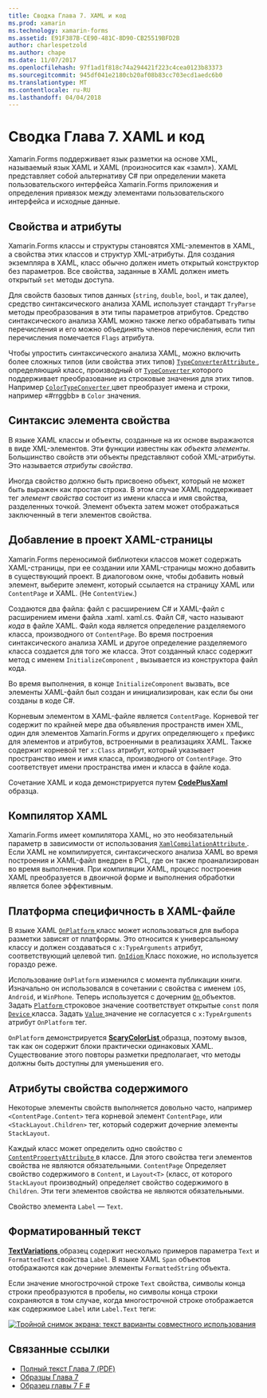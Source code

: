 ```yaml
---
title: Сводка Глава 7. XAML и код
ms.prod: xamarin
ms.technology: xamarin-forms
ms.assetid: E91F387B-CE90-481C-8D90-CB25519BFD2B
author: charlespetzold
ms.author: chape
ms.date: 11/07/2017
ms.openlocfilehash: 97f1ad1f818c74a294421f223c4cea0123b83373
ms.sourcegitcommit: 945df041e2180cb20af08b83cc703ecd1aedc6b0
ms.translationtype: MT
ms.contentlocale: ru-RU
ms.lasthandoff: 04/04/2018
---
```

# <a name="summary-of-chapter-7-xaml-vs-code"></a>Сводка Глава 7. XAML и код

Xamarin.Forms поддерживает язык разметки на основе XML, называемый язык XAML и XAML (произносится как «замл»). XAML представляет собой альтернативу C# при определении макета пользовательского интерфейса Xamarin.Forms приложения и определения привязок между элементами пользовательского интерфейса и исходные данные.

## <a name="properties-and-attributes"></a>Свойства и атрибуты

Xamarin.Forms классы и структуры становятся XML-элементов в XAML, а свойства этих классов и структур XML-атрибуты. Для создания экземпляра в XAML, класс обычно должен иметь открытый конструктор без параметров. Все свойства, заданные в XAML должен иметь открытый `set` методы доступа.

Для свойств базовых типов данных (`string`, `double`, `bool`, и так далее), средство синтаксического анализа XAML использует стандарт `TryParse` методы преобразования в эти типы параметров атрибутов. Средство синтаксического анализа XAML можно также легко обрабатывать типы перечисления и его можно объединять членов перечисления, если тип перечисления помечается `Flags` атрибута.

Чтобы упростить синтаксического анализа XAML, можно включить более сложных типов (или свойства этих типов) [ `TypeConverterAttribute` ](https://developer.xamarin.com/api/type/Xamarin.Forms.TypeConverterAttribute/) , определяющий класс, производный от [ `TypeConverter` ](https://developer.xamarin.com/api/type/Xamarin.Forms.TypeConverter/) которого поддерживает преобразование из строковые значения для этих типов. Например [ `ColorTypeConverter` ](https://developer.xamarin.com/api/type/Xamarin.Forms.ColorTypeConverter/) цвет преобразует имена и строки, например «#rrggbb» в `Color` значения.

## <a name="property-element-syntax"></a>Синтаксис элемента свойства

В языке XAML классы и объекты, созданные на их основе выражаются в виде XML-элементов. Эти функции известны как *объекта элементы*. Большинство свойств эти объекты представляют собой XML-атрибуты. Это называется *атрибуты свойства*.

Иногда свойство должно быть присвоено объект, который не может быть выражен как простая строка. В этом случае XAML поддерживает тег *элемент свойства* состоит из имени класса и имя свойства, разделенных точкой. Элемент объекта затем может отображаться заключенный в теги элементов свойства.

## <a name="adding-a-xaml-page-to-your-project"></a>Добавление в проект XAML-страницы

Xamarin.Forms переносимой библиотеки классов может содержать XAML-страницы, при ее создании или XAML-страницы можно добавить в существующий проект. В диалоговом окне, чтобы добавить новый элемент, выберите элемент, который ссылается на страницу XAML или `ContentPage` и XAML. (Не `ContentView`.)

Создаются два файла: файл с расширением C# и XAML-файл с расширением имени файла .xaml. xaml.cs. Файл C#, часто называют *кода* в файле XAML. Файл кода является определение разделяемого класса, производного от `ContentPage`. Во время построения синтаксического анализа XAML и другое определение разделяемого класса создается для того же класса. Этот созданный класс содержит метод с именем `InitializeComponent` , вызывается из конструктора файл кода.

Во время выполнения, в конце `InitializeComponent` вызвать, все элементы XAML-файл был создан и инициализирован, как если бы они созданы в коде C#.

Корневым элементом в XAML-файле является `ContentPage`. Корневой тег содержит по крайней мере два объявления пространств имен XML, один для элементов Xamarin.Forms и других определяющего `x` префикс для элементов и атрибутов, встроенными в реализациях XAML. Также содержит корневой тег `x:Class` атрибут, который указывает пространство имен и имя класса, производного от `ContentPage`. Это соответствует имени пространства имен и класса в файле кода.

Сочетание XAML и кода демонстрируется путем [ **CodePlusXaml** ](https://github.com/xamarin/xamarin-forms-book-samples/tree/master/Chapter07) образца.

## <a name="the-xaml-compiler"></a>Компилятор XAML

Xamarin.Forms имеет компилятора XAML, но это необязательный параметр в зависимости от использования [ `XamlCompilationAttribute` ](https://developer.xamarin.com/api/type/Xamarin.Forms.Xaml.XamlCompilationAttribute/). Если XAML не компилируется, синтаксического анализа XAML во время построения и XAML-файл внедрен в PCL, где он также проанализирован во время выполнения. При компиляции XAML, процесс построения XAML преобразуется в двоичной форме и выполнения обработки является более эффективным.

## <a name="platform-specificity-in-the-xaml-file"></a>Платформа специфичность в XAML-файле

В языке XAML [ `OnPlatform` ](https://developer.xamarin.com/api/type/Xamarin.Forms.OnPlatform%3CT%3E/) класс может использоваться для выбора разметки зависят от платформы. Это относится к универсальному классу и должен создаваться с `x:TypeArguments` атрибут, соответствующий целевой тип. [ `OnIdiom` ](https://developer.xamarin.com/api/type/Xamarin.Forms.OnIdiom%3CT%3E/) Класс похожие, но используется гораздо реже.

Использование `OnPlatform` изменился с момента публикации книги. Изначально он использовался в сочетании с свойства с именем `iOS`, `Android`, и `WinPhone`. Теперь используется с дочерним [ `On` ](https://developer.xamarin.com/api/type/Xamarin.Forms.On/) объектов. Задать [ `Platform` ](https://developer.xamarin.com/api/property/Xamarin.Forms.On.Platform/) строковое значение соответствует открытые `const` поля [ `Device` ](https://developer.xamarin.com/api/type/Xamarin.Forms.Device/) класса. Задать [ `Value` ](https://developer.xamarin.com/api/property/Xamarin.Forms.On.Value/) значение не согласуется с `x:TypeArguments` атрибут `OnPlatform` тег.

`OnPlatform` демонстрируется [ **ScaryColorList** ](https://github.com/xamarin/xamarin-forms-book-samples/tree/master/Chapter07/ScaryColorList) образца, поэтому вызов, так как он содержит блоки практически одинаковых XAML. Существование этого повторы разметки предполагает, что методы должны быть доступны для уменьшения его.

## <a name="the-content-property-attributes"></a>Атрибуты свойства содержимого

Некоторые элементы свойств выполняется довольно часто, например `<ContentPage.Content>` тега корневой элемент `ContentPage`, или `<StackLayout.Children>` тег, который содержит дочерние элементы `StackLayout`.

Каждый класс может определить одно свойство с [ `ContentPropertyAttribute` ](https://developer.xamarin.com/api/type/Xamarin.Forms.ContentPropertyAttribute/) в классе. Для этого свойства теги элементов свойства не являются обязательными. `ContentPage` Определяет свойство содержимого в `Content`, и `Layout<T>` (класс, от которого `StackLayout` производный) определяет свойство содержимого в `Children`. Эти теги элементов свойства не являются обязательными.

Свойство элемента `Label` — `Text`.

## <a name="formatted-text"></a>Форматированный текст

[ **TextVariations** ](https://github.com/xamarin/xamarin-forms-book-samples/tree/master/Chapter07/TextVariations) образец содержит несколько примеров параметра `Text` и `FormattedText` свойства `Label`. В языке XAML `Span` объектов отображаются как дочерние элементы `FormattedString` объекта.

 Если значение многострочной строке `Text` свойства, символы конца строки преобразуются в пробелы, но символы конца строки сохраняются в том случае, когда многострочной строке отображается как содержимое `Label` или `Label.Text` теги:

 [![Тройной снимок экрана: текст варианты совместного использования](images/ch07fg03-small.png "варианты текст в формате")](images/ch07fg03-large.png#lightbox "вариации в формате текста")



## <a name="related-links"></a>Связанные ссылки

- [Полный текст Глава 7 (PDF)](https://download.xamarin.com/developer/xamarin-forms-book/XamarinFormsBook-Ch07-Apr2016.pdf)
- [Образцы Глава 7](https://github.com/xamarin/xamarin-forms-book-samples/tree/master/Chapter07)
- [Образец главы 7 F #](https://github.com/xamarin/xamarin-forms-book-samples/tree/master/Chapter07/FS/CodePlusXaml)
